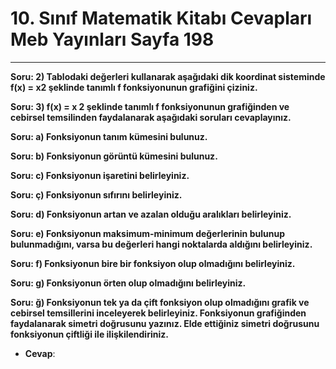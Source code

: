 # 10. Sınıf Matematik Kitabı Cevapları Meb Yayınları Sayfa 198

---

**Soru: 2) Tablodaki değerleri kullanarak aşağıdaki dik koordinat sisteminde f(x) = x2 şeklinde tanımlı f fonksiyonunun grafiğini çiziniz.**

**Soru: 3) f(x) = x 2 şeklinde tanımlı f fonksiyonunun grafiğinden ve cebirsel temsilinden faydalanarak aşağıdaki soruları cevaplayınız.**

**Soru: a) Fonksiyonun tanım kümesini bulunuz.**

**Soru: b) Fonksiyonun görüntü kümesini bulunuz.**

**Soru: c) Fonksiyonun işaretini belirleyiniz.**

**Soru: ç) Fonksiyonun sıfırını belirleyiniz.**

**Soru: d) Fonksiyonun artan ve azalan olduğu aralıkları belirleyiniz.**

**Soru: e) Fonksiyonun maksimum-minimum değerlerinin bulunup bulunmadığını, varsa bu değerleri hangi noktalarda aldığını belirleyiniz.**

**Soru: f) Fonksiyonun bire bir fonksiyon olup olmadığını belirleyiniz.**

**Soru: g) Fonksiyonun örten olup olmadığını belirleyiniz.**

**Soru: ğ) Fonksiyonun tek ya da çift fonksiyon olup olmadığını grafik ve cebirsel temsillerini inceleyerek belirleyiniz. Fonksiyonun grafiğinden faydalanarak simetri doğrusunu yazınız. Elde ettiğiniz simetri doğrusunu fonksiyonun çiftliği ile ilişkilendiriniz.**

-   **Cevap**: